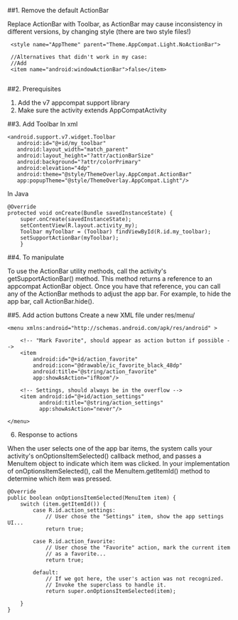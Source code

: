 ##1. Remove the default ActionBar

Replace ActionBar with Toolbar, as ActionBar may cause inconsistency in different versions, by changing style (there are two style files!)
```
 <style name="AppTheme" parent="Theme.AppCompat.Light.NoActionBar">
 
 //Alternatives that didn't work in my case:
 //Add
 <item name="android:windowActionBar">false</item>
 
```

##2. Prerequisites

1. Add the v7 appcompat support library
2. Make sure the activity extends AppCompatActivity

##3. Add Toolbar
In xml
```
<android.support.v7.widget.Toolbar
   android:id="@+id/my_toolbar"
   android:layout_width="match_parent"
   android:layout_height="?attr/actionBarSize"
   android:background="?attr/colorPrimary"
   android:elevation="4dp"
   android:theme="@style/ThemeOverlay.AppCompat.ActionBar"
   app:popupTheme="@style/ThemeOverlay.AppCompat.Light"/>
   ```
In Java
```
@Override
protected void onCreate(Bundle savedInstanceState) {
    super.onCreate(savedInstanceState);
    setContentView(R.layout.activity_my);
    Toolbar myToolbar = (Toolbar) findViewById(R.id.my_toolbar);
    setSupportActionBar(myToolbar);
    }
```

##4. To manipulate

To use the ActionBar utility methods, call the activity's getSupportActionBar() method. This method returns a reference to an appcompat ActionBar object. Once you have that reference, you can call any of the ActionBar methods to adjust the app bar. For example, to hide the app bar, call ActionBar.hide().

##5. Add action buttons
Create a new XML file under res/menu/
```
<menu xmlns:android="http://schemas.android.com/apk/res/android" >

    <!-- "Mark Favorite", should appear as action button if possible -->
    <item
        android:id="@+id/action_favorite"
        android:icon="@drawable/ic_favorite_black_48dp"
        android:title="@string/action_favorite"
        app:showAsAction="ifRoom"/>

    <!-- Settings, should always be in the overflow -->
    <item android:id="@+id/action_settings"
          android:title="@string/action_settings"
          app:showAsAction="never"/>

</menu>
```

6. Response to actions

When the user selects one of the app bar items, the system calls your activity's onOptionsItemSelected() callback method, and passes a MenuItem object to indicate which item was clicked. In your implementation of onOptionsItemSelected(), call the MenuItem.getItemId() method to determine which item was pressed. 
```
@Override
public boolean onOptionsItemSelected(MenuItem item) {
    switch (item.getItemId()) {
        case R.id.action_settings:
            // User chose the "Settings" item, show the app settings UI...
            return true;

        case R.id.action_favorite:
            // User chose the "Favorite" action, mark the current item
            // as a favorite...
            return true;

        default:
            // If we got here, the user's action was not recognized.
            // Invoke the superclass to handle it.
            return super.onOptionsItemSelected(item);

    }
}
```

